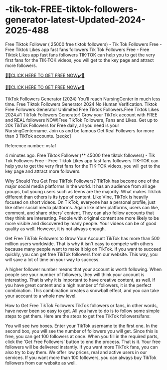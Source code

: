 # -tik-tok-FREE-tiktok-followers-generator-latest-Updated-2024-2025-488
Free Tiktok Follower ( 25000 free tiktok followers) - Tik Tok Followers Free - Free Tiktok Likes app fast fans followers Tik Tok Followers Free - Free Tiktok Likes app fast fans followers TIK-TOK can help you to get the very first fans for the TIK-TOK videos, you will get to the key page and attract more followers.


[🎁🎁CLICK HERE TO GET FREE NOW✔️🎁](https://www.footlogix.com/Footlogix/media/Before-and-After/allgiftrafisarkar.html)

[🎁🎁CLICK HERE TO GET FREE NOW✔️🎁](https://www.footlogix.com/Footlogix/media/Before-and-After/allgiftrafisarkar.html)

TikTok Followers Generator (2024) You'll reach NursingCenter in much less time. Free Tiktok Followers Generator 2024 No Human Verification. Tiktok Free Followers Generator Unlimited Free Tiktok Followers.Free Tiktok Likes 2024.#1 TikTok Followers Generator! Grow your TikTok account with FREE and REAL followers NOW!Free TikTok Followers, Fans and Likes. Get up to 20k TikTok Followers for Free daily, all you need is your NursingCentername. Join us and be famous Get Real Followers for more than 3 TikTok accounts. [zeqkc]

Reference number: vsfaf

4 minutes ago. Free Tiktok Follower (** 45000 free tiktok followers) - Tik Tok Followers Free - Free Tiktok Likes app fast fans followers TIK-TOK can help you to get the very first fans for the TIK-TOK videos, you will get to the key page and attract more followers.

Why Should You Get Free TikTok Followers?
TikTok has become one of the major social media platforms in the world. It has an audience from all age groups, but young users such as teens are the majority. What makes TikTok different than others is its type of content. Like Vine, TikTok is heavily focused on short videos. On TikTok, everyone has a personal profile, just like other social media platforms. Again like other platforms, users can like, comment, and share others' content. They can also follow accounts that they think are interesting. People with original content are more likely to be more visible and discovered by many people. Your videos can be of good quality as well. However, it is not always enough.

Get Free TikTok Followers to Grow Your Account
TikTok has more than 500 million users worldwide. That is why it isn't easy to compete with others because many people want to make it big on TikTok. If you want to succeed quickly, you can get free TikTok followers from our website. This way, you will save a lot of time on your way to success.

A higher follower number means that your account is worth following. When people see your number of followers, they will think your account is interesting. That is why it is important to have creative content, as well. If you have great content and a high number of followers, it is the perfect combination. This combination creates a snowball effect, and you can take your account to a whole new level.

How to Get Free TikTok Followers
TikTok followers or fans, in other words, have never been so easy to get. All you have to do is to follow some simple steps to get them. Here are the steps to get free TikTok followers/fans:

You will see two boxes. Enter your TikTok username to the first one.
In the second box, you will see the number of followers you will get. Since this is free, you can get 100 followers at once.
When you fill in the required parts, click the 'Get Free Followers' button to end the process.
That is it. Your free followers will be delivered instantly. If you want more TikTok fans, you can also try to buy them. We offer low prices, real and active users in our services. If you want more than 100 followers, you can always buy TikTok followers from our website as well.
